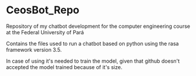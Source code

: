 # CeosBot_Repo
Repository of my chatbot development for the computer engineering course at the Federal University of Pará

Contains the files used to run a chatbot based on python using the rasa framework version 3.5.

In case of using it's needed to train the model, given that github doesn't accepted the model trained because of it's size.
